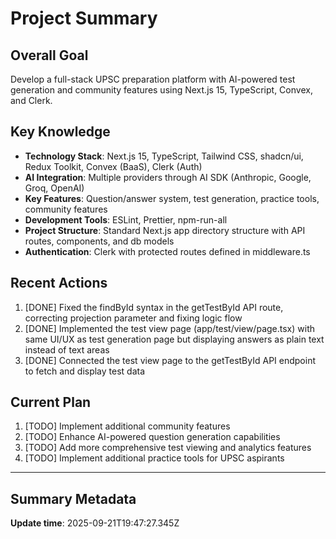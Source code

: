 # Project Summary

## Overall Goal
Develop a full-stack UPSC preparation platform with AI-powered test generation and community features using Next.js 15, TypeScript, Convex, and Clerk.

## Key Knowledge
- **Technology Stack**: Next.js 15, TypeScript, Tailwind CSS, shadcn/ui, Redux Toolkit, Convex (BaaS), Clerk (Auth)
- **AI Integration**: Multiple providers through AI SDK (Anthropic, Google, Groq, OpenAI)
- **Key Features**: Question/answer system, test generation, practice tools, community features
- **Development Tools**: ESLint, Prettier, npm-run-all
- **Project Structure**: Standard Next.js app directory structure with API routes, components, and db models
- **Authentication**: Clerk with protected routes defined in middleware.ts

## Recent Actions
1. [DONE] Fixed the findById syntax in the getTestById API route, correcting projection parameter and fixing logic flow
2. [DONE] Implemented the test view page (app/test/view/page.tsx) with same UI/UX as test generation page but displaying answers as plain text instead of text areas
3. [DONE] Connected the test view page to the getTestById API endpoint to fetch and display test data

## Current Plan
1. [TODO] Implement additional community features
2. [TODO] Enhance AI-powered question generation capabilities
3. [TODO] Add more comprehensive test viewing and analytics features
4. [TODO] Implement additional practice tools for UPSC aspirants

---

## Summary Metadata
**Update time**: 2025-09-21T19:47:27.345Z 
